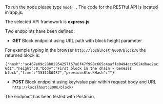 To run the node please type `node .`. The code for the RESTful API is located in app.js. 

The selected API framework is **express.js**

Two endpoints have been defined:

- **GET** Block endpoint using URL path with block height parameter 

For example typing in the browser `http://localhost:8000/block/0` the returned block is:

`{"hash":"ac467e09c28b82954257f67a6f47f998c665c4aaffe0494acc5024dbae2ac6c1","height":0,"body":"First block in the chain - Genesis block","time":"1534280487","previousBlockHash":""}`


- **POST** Block endpoint using key/value pair within request body and URL `http://localhost:8000/block/`

The endpoint has been tested with Postman.

